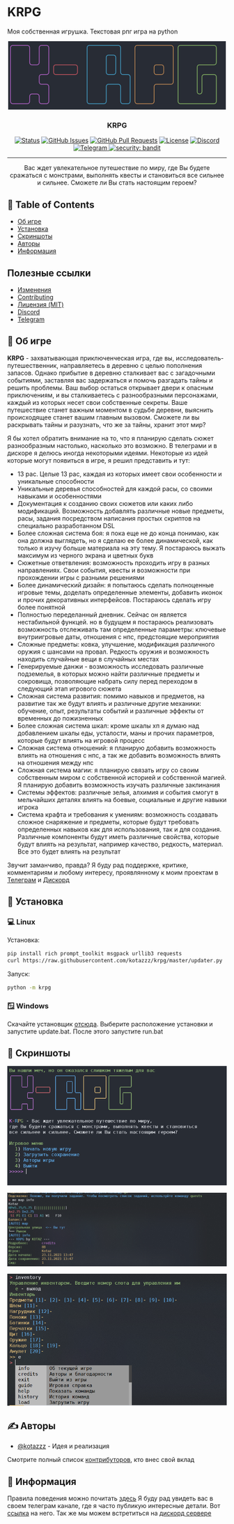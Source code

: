 # KRPG

Моя собственная игрушка. Текстовая рпг игра на python

<p align="center">
  <a href="" rel="noopener">
 <img width=500px src="images/logo.jpg" alt="Project logo"></a>
</p>

<h3 align="center">KRPG</h3>

<div align="center">

[![Status](https://img.shields.io/badge/status-active-success.svg)](https://img.shields.io/badge/status-active-success.svg)
[![GitHub Issues](https://img.shields.io/github/issues/kotazzz/krpg.svg)](https://github.com/kotazzz/krpg/issues)
[![GitHub Pull Requests](https://img.shields.io/github/issues-pr/kotazzz/krpg.svg)](https://github.com/kotazzz/krpg/pulls)
[![License](https://img.shields.io/badge/license-MIT-blue.svg)](/LICENSE)
[![Discord](https://img.shields.io/discord/992780447870357574?logo=discord)
](https://discord.gg/FKcURWZsMW)
[![Telegram](https://img.shields.io/badge/%D0%A2%D0%B5%D0%BB%D0%B5%D0%B3%D1%80%D0%B0%D0%BC-%D0%BA%D0%B0%D0%BD%D0%B0%D0%BB-blue?logo=telegram)
](https://t.me/krpgd)
[![security: bandit](https://img.shields.io/badge/security-bandit-yellow.svg)](https://github.com/PyCQA/bandit)

</div>

---

<p align="center"> Вас ждет увлекательное путешествие по миру, где Вы будете сражаться с монстрами, выполнять квесты и становиться все сильнее и сильнее. Сможете ли Вы стать настоящим героем?
    <br>
</p>

## 📝 Table of Contents

- [Об игре](#about)
- [Установка](#getting_started)
- [Скриншоты](#gallery)
- [Авторы](#authors)
- [Информация](#acknowledgement)

## Полезные ссылки

- [Изменения](../CHANGELOG.md)
- [Contributing](../CONTRIBUTING.md)
- [Лицензия (MIT)](/LICENSE)
- [Discord](https://discord.gg/FKcURWZsMW)
- [Telegram](https://t.me/krpgd)

## 🧐 Об игре <a name = "about"></a>

**KRPG** - захватывающая приключенческая игра, где вы, исследователь-путешественник, направляетесь в деревню с целью пополнения запасов. Однако прибытие в деревню сталкивает вас с загадочными событиями, заставляя вас задержаться и помочь разгадать тайны и решить проблемы. Ваш выбор остаться открывает двери к опасным приключениям, и вы сталкиваетесь с разнообразными персонажами, каждый из которых несет свои собственные секреты. Ваше путешествие станет важным моментом в судьбе деревни, выяснить происходящее станет вашим главным вызовом. Сможете ли вы раскрывать тайны и разузнать, что же за тайны, хранит этот мир?

Я бы хотел обратить внимание на то, что я планирую сделать сюжет разнообразным настолько, насколько это возможно. В телеграми и в дискоре я делюсь иногда некоторыми идеями. Некоторые из идей которые могут появиться в игре, я решил представить и тут:

- 13 рас. Целые 13 рас, каждая из которых имеет свои особенности и уникальные способности
- Уникальные деревья способностей для каждой расы, со своими навыками и особенностями
- Документация к созданию своих сюжетов или каких либо модификаций. Возможность добавлять различные новые предметы, расы, задания посредством написания простых скриптов на специально разработанном DSL
- Более сложная система боя: я пока еще не до конца понимаю, как она должна выглядеть, но я сделаю ее более динамической, как только я изучу больше материала на эту тему. Я постараюсь выжать максимум из черного экрана и цветных букв
- Сюжетные ответвления: возможность проходить игру в разных направлениях. Свои события, квесты и возможности при прохождении игры с разными решениями
- Более динамический дизайн: я попытаюсь сделать полноценные игровые темы, доделать определенные элементы, добавить иконок и прочих декоративных интерфейсов. Постараюсь сделать игру более понятной
- Полностью переделанный дневник. Сейчас он является нестабильной функцей. но в будущем я постараюсь реализовать возможность отслеживать там определенные параметры: ключевые внутриигровые даты, отношения с нпс, предстоящие мероприятия
- Сложные предметы: ковка, улучшение, модификация различного оружия с шансами на провал. Редкость оружия и возможность находить случайные вещи в случайных местах
- Генерируемые данжи - возможность исследовать различные подземелья, в которых можно найти различные предметы и сокровища, позволяющие набрать силу перед переходом в следующий этап игрового сюжета
- Сложная система развития: помимо навыков и предметов, на развитие так же будут влиять и различные другие механики: обучение, опыт, результаты событий и различные эффекты от временных до пожизненных
- Более сложная система шкал: кроме шкалы хп я думаю над добавлением шкалы еды, усталости, маны и прочих параметров, которые будут влиять на игровой процесс
- Сложная система отношений: я планирую добавить возможность влиять на отношения с нпс, а так же добавить возможность влиять на отношения между нпс
- Сложная система магии: я планирую связать игру со своим собственным миром с собственной историей и собственной магией. Я планирую добавить возможность изучать различные заклинания
- Системы эффектов: различные зелья, алхимия и события смогут в мельчайших деталях влиять на боевые, социальные и другие навыки игрока
- Система крафта и требования к умениям: возможность создавать сложное снаряжение и предметы, которые будут требовать определенных навыков как для использования, так и для создания. Различные компоненты будут иметь различные свойства, которые будут влиять на результат, например качество, редкость, материал. Все это будет влиять на результат

Звучит заманчиво, правда? Я буду рад поддержке, критике, комментариям и любому интересу, проявлянному к моим проектам в [Телеграм](https://t.me/krpgd) и [Дискорд](https://discord.gg/FKcURWZsMW)

## 🏁 Установка <a name = "getting_started"></a>

### 💻 Linux

Установка:

```bash
pip install rich prompt_toolkit msgpack urllib3 requests
curl https://raw.githubusercontent.com/kotazzz/krpg/master/updater.py | python
```

Запуск:

```bash
python -m krpg
```

### 🪟 Windows

Скачайте установщик [отсюда](https://github.com/kotazzz/krpg/raw/master/bin/install.exe). Выберите расположение установки и запустите update.bat. После этого запустите run.bat

## 🎈 Скриншоты <a name="gallery"></a>

![Скриншот 1](images/main.png)

![Скриншот 2](images/commands.png)

![Скриншот 3](images/commands2.png)

## ✍️ Авторы <a name = "authors"></a>

- [@kotazzz](https://github.com/kotazzz) - Идея и реализация

Смотрите полный список [контрибуторов](https://github.com/kotazzz/krpg/contributors), кто внес свой вклад

## 🎉 Информация <a name = "acknowledgement"></a>

Правила поведения можно почитать [здесь](CODE_OF_CONDUCT.md)
Я буду рад увидеть вас в своем телеграм канале, где я часто публикую интересные детали. Вот [ссылка](https://t.me/krpgd) на него.
Так же мы можем встретиться на [дискорд сервере](https://discord.gg/FKcURWZsMW)
